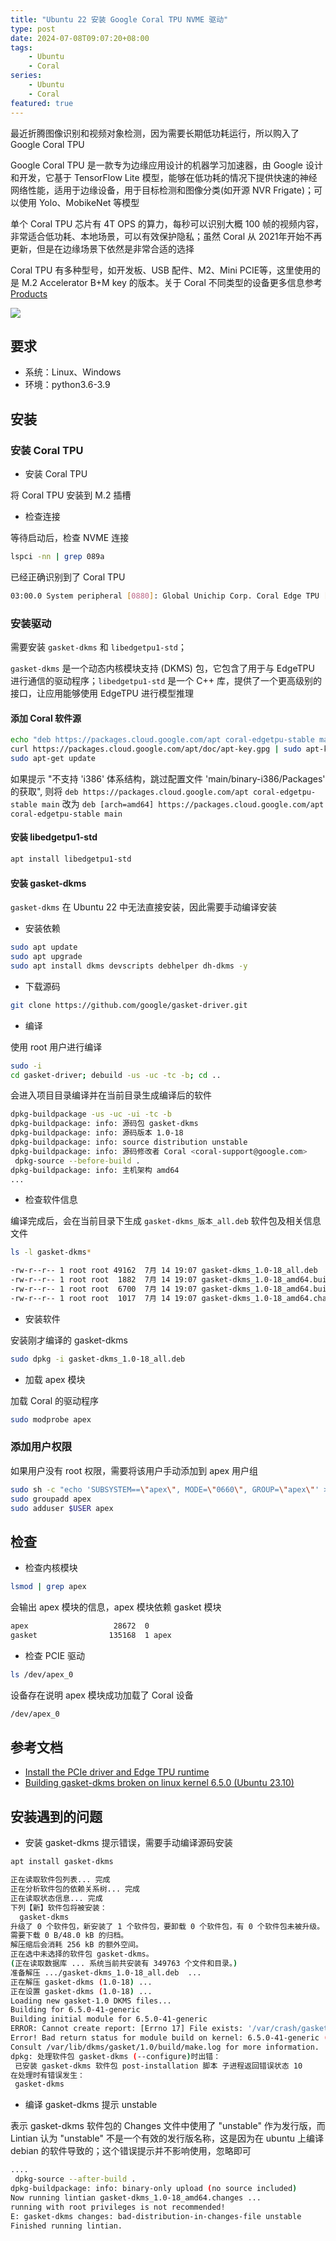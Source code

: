 ```yaml
---
title: "Ubuntu 22 安装 Google Coral TPU NVME 驱动"
type: post
date: 2024-07-08T09:07:20+08:00
tags: 
    - Ubuntu
    - Coral
series: 
    - Ubuntu
    - Coral
featured: true
---
```


最近折腾图像识别和视频对象检测，因为需要长期低功耗运行，所以购入了 Google Coral TPU

Google Coral TPU 是一款专为边缘应用设计的机器学习加速器，由 Google 设计和开发，它基于 TensorFlow Lite 模型，能够在低功耗的情况下提供快速的神经网络性能，适用于边缘设备，用于目标检测和图像分类(如开源 NVR Frigate)；可以使用 Yolo、MobikeNet 等模型

单个 Coral TPU 芯片有 4T OPS 的算力，每秒可以识别大概 100 帧的视频内容，非常适合低功耗、本地场景，可以有效保护隐私；虽然 Coral 从 2021年开始不再更新，但是在边缘场景下依然是非常合适的选择

Coral TPU 有多种型号，如开发板、USB 配件、M2、Mini PCIE等，这里使用的是 M.2 Accelerator B+M key 的版本。关于 Coral 不同类型的设备更多信息参考 [Products](https://coral.ai/products/)

![](https://lh3.googleusercontent.com/-R0H37d9aKorHo_VYWf8hCfukvbZolBaW2SHW1uDDn1G411r3MqemjxPZa9f44q8OwlfYIkGxSoj-GQbZGd2j7lxtyzSklIQVUWvo9r88mn8CzB-rcw=w2000-rw)

## 要求

- 系统：Linux、Windows
- 环境：python3.6-3.9

## 安装 

### 安装 Coral TPU

- 安装 Coral TPU

将 Coral TPU 安装到 M.2 插槽

- 检查连接

等待启动后，检查 NVME 连接

```bash
lspci -nn | grep 089a
```

已经正确识别到了 Coral TPU

```bash
03:00.0 System peripheral [0880]: Global Unichip Corp. Coral Edge TPU [1ac1:089a]
```

### 安装驱动

需要安装 `gasket-dkms` 和 `libedgetpu1-std`；

`gasket-dkms` 是一个动态内核模块支持 (DKMS) 包，它包含了用于与 EdgeTPU 进行通信的驱动程序；`libedgetpu1-std` 是一个 C++ 库，提供了一个更高级别的接口，让应用能够使用 EdgeTPU 进行模型推理

#### 添加 Coral 软件源

```bash
echo "deb https://packages.cloud.google.com/apt coral-edgetpu-stable main" | sudo tee /etc/apt/sources.list.d/coral-edgetpu.list
curl https://packages.cloud.google.com/apt/doc/apt-key.gpg | sudo apt-key add -
sudo apt-get update
```

如果提示 "不支持 'i386' 体系结构，跳过配置文件 'main/binary-i386/Packages' 的获取", 则将 `deb https://packages.cloud.google.com/apt coral-edgetpu-stable main` 改为 `deb [arch=amd64] https://packages.cloud.google.com/apt coral-edgetpu-stable main` 

#### 安装 libedgetpu1-std

```bash
apt install libedgetpu1-std
```

#### 安装 gasket-dkms

`gasket-dkms` 在 Ubuntu 22 中无法直接安装，因此需要手动编译安装

- 安装依赖

```bash
sudo apt update
sudo apt upgrade
sudo apt install dkms devscripts debhelper dh-dkms -y
```

- 下载源码

```bash
git clone https://github.com/google/gasket-driver.git
```

- 编译

使用 root 用户进行编译

```bash
sudo -i
cd gasket-driver; debuild -us -uc -tc -b; cd ..
```
会进入项目目录编译并在当前目录生成编译后的软件

```bash
dpkg-buildpackage -us -uc -ui -tc -b
dpkg-buildpackage: info: 源码包 gasket-dkms
dpkg-buildpackage: info: 源码版本 1.0-18
dpkg-buildpackage: info: source distribution unstable
dpkg-buildpackage: info: 源码修改者 Coral <coral-support@google.com>
 dpkg-source --before-build .
dpkg-buildpackage: info: 主机架构 amd64
... 
```

- 检查软件信息

编译完成后，会在当前目录下生成 `gasket-dkms_版本_all.deb` 软件包及相关信息文件

```bash
ls -l gasket-dkms*
```

```bash
-rw-r--r-- 1 root root 49162  7月 14 19:07 gasket-dkms_1.0-18_all.deb
-rw-r--r-- 1 root root  1882  7月 14 19:07 gasket-dkms_1.0-18_amd64.build
-rw-r--r-- 1 root root  6700  7月 14 19:07 gasket-dkms_1.0-18_amd64.buildinfo
-rw-r--r-- 1 root root  1017  7月 14 19:07 gasket-dkms_1.0-18_amd64.changes
```

- 安装软件

安装刚才编译的 gasket-dkms

```bash
sudo dpkg -i gasket-dkms_1.0-18_all.deb
```

- 加载 apex 模块

加载 Coral 的驱动程序

```bash
sudo modprobe apex
```

### 添加用户权限

如果用户没有 root 权限，需要将该用户手动添加到 apex 用户组

```bash
sudo sh -c "echo 'SUBSYSTEM==\"apex\", MODE=\"0660\", GROUP=\"apex\"' >> /etc/udev/rules.d/65-apex.rules"
sudo groupadd apex
sudo adduser $USER apex
```

## 检查

- 检查内核模块

```bash
lsmod | grep apex
```

会输出 apex 模块的信息，apex 模块依赖 gasket 模块

```bash
apex                   28672  0
gasket                135168  1 apex
```

- 检查 PCIE 驱动

```bash
ls /dev/apex_0
```

设备存在说明 apex 模块成功加载了 Coral 设备

```bash
/dev/apex_0
```

## 参考文档

- [Install the PCIe driver and Edge TPU runtime](https://coral.ai/docs/m2/get-started/#2a-on-linux)
- [Building gasket-dkms broken on linux kernel 6.5.0 (Ubuntu 23.10)](https://github.com/google-coral/edgetpu/issues/808)


## 安装遇到的问题

- 安装 gasket-dkms 提示错误，需要手动编译源码安装

```bash
apt install gasket-dkms
```

```bash
正在读取软件包列表... 完成
正在分析软件包的依赖关系树... 完成
正在读取状态信息... 完成
下列【新】软件包将被安装：
  gasket-dkms
升级了 0 个软件包，新安装了 1 个软件包，要卸载 0 个软件包，有 0 个软件包未被升级。
需要下载 0 B/48.0 kB 的归档。
解压缩后会消耗 256 kB 的额外空间。
正在选中未选择的软件包 gasket-dkms。
(正在读取数据库 ... 系统当前共安装有 349763 个文件和目录。)
准备解压 .../gasket-dkms_1.0-18_all.deb  ...
正在解压 gasket-dkms (1.0-18) ...
正在设置 gasket-dkms (1.0-18) ...
Loading new gasket-1.0 DKMS files...
Building for 6.5.0-41-generic
Building initial module for 6.5.0-41-generic
ERROR: Cannot create report: [Errno 17] File exists: '/var/crash/gasket-dkms.0.crash'
Error! Bad return status for module build on kernel: 6.5.0-41-generic (x86_64)
Consult /var/lib/dkms/gasket/1.0/build/make.log for more information.
dpkg: 处理软件包 gasket-dkms (--configure)时出错：
 已安装 gasket-dkms 软件包 post-installation 脚本 子进程返回错误状态 10
在处理时有错误发生：
 gasket-dkms
```

- 编译 gasket-dkms 提示 unstable

表示 gasket-dkms 软件包的 Changes 文件中使用了 "unstable" 作为发行版，而 Lintian 认为 "unstable" 不是一个有效的发行版名称，这是因为在 ubuntu 上编译 debian 的软件导致的；这个错误提示并不影响使用，忽略即可

```bash
....
 dpkg-source --after-build .
dpkg-buildpackage: info: binary-only upload (no source included)
Now running lintian gasket-dkms_1.0-18_amd64.changes ...
running with root privileges is not recommended!
E: gasket-dkms changes: bad-distribution-in-changes-file unstable
Finished running lintian.
```